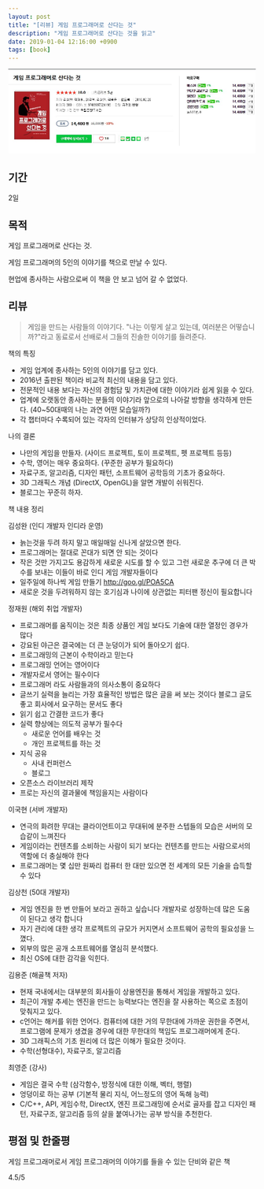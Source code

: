 ```yaml
---
layout: post
title: "[리뷰] 게임 프로그래머로 산다는 것"
description: "게임 프로그래머로 산다는 것을 읽고"
date: 2019-01-04 12:16:00 +0900
tags: [book]
---
```


![book image](/images/book/25.jpg)

## 기간

2일

## 목적

게임 프로그래머로 산다는 것.

게임 프로그래머의 5인의 이야기를 책으로 만날 수 있다.

현업에 종사하는 사람으로써 이 책을 안 보고 넘어 갈 수 없었다.

## 리뷰

> 게임을 만드는 사람들의 이야기다. "나는 이렇게 살고 있는데, 여러분은 어떻습니까?"라고 동료로서 선배로서 그들의 진솔한 이야기를 들려준다.

책의 특징
- 게임 업계에 종사하는 5인의 이야기를 담고 있다.
- 2016년 출판된 책이라 비교적 최신의 내용을 담고 있다.
- 전문적인 내용 보다는 자신의 경험담 및 가치관에 대한 이야기라 쉽게 읽을 수 있다.
- 업계에 오랫동안 종사하는 분들의 이야기라 앞으로의 나아갈 방향을 생각하게 만든다. (40~50대때의 나는 과연 어떤 모습일까?)
- 각 챕터마다 수록되어 있는 각자의 인터뷰가 상당히 인상적이었다.

나의 결론
- 나만의 게임을 만들자. (사이드 프로젝트, 토이 프로젝트, 펫 프로젝트 등등)
- 수학, 영어는 매우 중요하다. (꾸준한 공부가 필요하다)
- 자료구조, 알고리즘, 디자인 패턴, 소프트웨어 공학등의 기초가 중요하다.
- 3D 그래픽스 개념 (DirectX, OpenGL)을 알면 개발이 쉬워진다.
- 블로그는 꾸준히 하자.

책 내용 정리

김성완 (인디 개발자 인디라 운영)
- 늙는것을 두려 하지 말고 매일매일 신나게 살았으면 한다.
- 프로그래머는 절대로 꼰대가 되면 안 되는 것이다
- 작은 것만 가지고도  용감하게 새로운 시도를 할 수 있고 그런 새로운 추구에 더 큰 박수를 보내는 이들이 바로 인디 게임 개발자들이다
- 일주일에 하나씩 게임 만들기 http://goo.gl/POA5CA
- 새로운 것을 두려워하지 않는 호기심과 나이에 상관없는 피터팬 정신이 필요합니다

정재원 (해외 취업 개발자)
- 프로그래머를 움직이는 것은 최종 상품인 게임 보다도 기술에 대한 열정인 경우가 많다
- 강요된 야근은 결국에는 더 큰 눈덩이가 되어 돌아오기 쉽다.
- 프로그래밍의 근본이 수학이라고 믿는다
- 프로그래밍 언어는 영어이다
- 개발자로서 영어는 필수이다
- 프로그래머 라도 사람들과의 의사소통이 중요하다
- 글쓰기 실력을 늘리는 가장 효율적인 방법은 많은 글을 써 보는 것이다 블로그 글도 좋고 회사에서 요구하는 문서도 좋다
- 읽기 쉽고 간결한 코드가 좋다
- 실력 향상에는 의도적 공부가 필수다
    - 새로운 언어를 배우는 것
    - 개인 프로젝트를 하는 것
- 지식 공유
    - 사내 컨퍼런스
    - 블로그
- 오픈소스 라이브러리 제작
- 프로는 자신의 결과물에 책임을지는 사람이다

이국현 (서버 개발자)
- 연극의 화려한 무대는 클라이언트이고 무대뒤에 분주한 스텝들의 모습은 서버의 모습같이 느껴진다
- 게임이라는 컨텐츠를 소비하는 사람이 되기 보다는 컨텐츠를 만드는 사람으로서의 역할에 더 충실해야 한다
- 프로그래머는 몇 십만 원짜리 컴퓨터 한 대만 있으면 전 세계의 모든 기술을 습득할 수 있다

김상천 (50대 개발자)
- 게임 엔진을 한 번 만들어 보라고 권하고 싶습니다 개발자로 성장하는데 많은 도움이 된다고 생각 합니다
- 자기 관리에 대한 생각 프로젝트의 규모가 커지면서 소프트웨어 공학의 필요성을 느꼈다.
- 외부의 많은 공개 소프트웨어를 열심히 분석했다.
- 최신 OS에 대한 감각을 익힌다.

김용준 (해골책 저자)
- 현재 국내에서는 대부분의 회사들이 상용엔진을 통해서 게임을 개발하고 있다.
- 최근이 개발 추세는 엔진을 만드는 능력보다는 엔진을 잘 사용하는 쪽으로 초점이 맞춰지고 있다.
- c언어는 해커를 위한 언어다. 컴퓨터에 대한 거의 무한대에 가까운 권한을 주면서, 프로그램에 문제가 생겼을 경우에 대한 무한대의 책임도 프로그래머에게 준다.
- 3D 그래픽스의 기초 원리에 더 많은 이해가 필요한 것이다.
- 수학(선형대수), 자료구조, 알고리즘

최영준 (강사)
- 게임은 결국 수학 (삼각함수, 방정식에 대한 이해, 벡터, 행렬)
- 엉덩이로 하는 공부 (기본적 물리 지식, 어느정도의 영어 독해 능력)
- C/C++, API, 게임수학, DirectX, 엔진 프로그래밍에 순서로 골자를 잡고 디자인 패턴, 자료구조, 알고리즘 등의 살을 붙여나가는 공부 방식을 추천한다.

## 평점 및 한줄평

게임 프로그래머로서 게임 프로그래머의 이야기를 들을 수 있는 단비와 같은 책

4.5/5